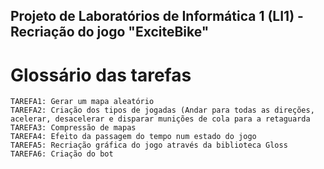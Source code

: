 ## Projeto de Laboratórios de Informática 1 (LI1) - Recriação do jogo "ExciteBike"

# Glossário das tarefas

```
TAREFA1: Gerar um mapa aleatório
TAREFA2: Criação dos tipos de jogadas (Andar para todas as direções, acelerar, desacelerar e disparar munições de cola para a retaguarda
TAREFA3: Compressão de mapas
TAREFA4: Efeito da passagem do tempo num estado do jogo
TAREFA5: Recriação gráfica do jogo através da biblioteca Gloss 
TAREFA6: Criação do bot
```
